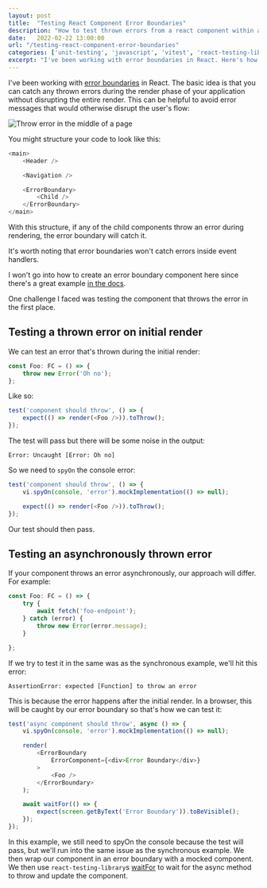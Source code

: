 ```yaml
---
layout: post
title:  "Testing React Component Error Boundaries"
description: "How to test thrown errors from a react component within an error boundary"
date:   2022-02-22 13:00:00
url: "/testing-react-component-error-boundaries"
categories: ['unit-testing', 'javascript', 'vitest', 'react-testing-library']
excerpt: "I've been working with error boundaries in React. Here's how to effectively test thrown errors by components wrapped in an error boundary using Vitest and React Testing Library."
---
```


I've been working with [error boundaries](https://reactjs.org/docs/error-boundaries.html) in React. The basic idea is that you can catch any thrown errors during the render phase of your application without disrupting the entire render. This can be helpful to avoid error messages that would otherwise disrupt the user's flow:

![Throw error in the middle of a page](/assets/img/blog/testing-react-component-error-boundary-browser.png)

You might structure your code to look like this:

```js
<main>
    <Header />

    <Navigation />

    <ErrorBoundary>
        <Child />
    </ErrorBoundary>
</main>
```

With this structure, if any of the child components throw an error during rendering, the error boundary will catch it.

It's worth noting that error boundaries won't catch errors inside event handlers.

I won't go into how to create an error boundary component here since there's a great example [in the docs](https://reactjs.org/docs/error-boundaries.html).

One challenge I faced was testing the component that throws the error in the first place.

## Testing a thrown error on initial render

We can test an error that's thrown during the initial render:

```js
const Foo: FC = () => {
	throw new Error('Oh no');
};
```

Like so:

```js
test('component should throw', () => {
    expect(() => render(<Foo />)).toThrow();
});
```

The test will pass but there will be some noise in the output:

```
Error: Uncaught [Error: Oh no]
```

So we need to `spyOn` the console error:

```js
test('component should throw', () => {
    vi.spyOn(console, 'error').mockImplementation(() => null);

    expect(() => render(<Foo />)).toThrow();
});
```

Our test should then pass.

## Testing an asynchronously thrown error

If your component throws an error asynchronously, our approach will differ. For example:

```js
const Foo: FC = () => {
	try {
        await fetch('foo-endpoint');
    } catch (error) {
        throw new Error(error.message);
    }

};
```

If we try to test it in the same was as the synchronous example, we'll hit this error:

```
AssertionError: expected [Function] to throw an error
```

This is because the error happens after the initial render. In a browser, this will be caught by our error boundary so that's how we can test it:

```js
test('async component should throw', async () => {
    vi.spyOn(console, 'error').mockImplementation(() => null);

    render(
        <ErrorBoundary
            ErrorComponent={<div>Error Boundary</div>}
        >
            <Foo />
        </ErrorBoundary>
    );

    await waitFor(() => {
        expect(screen.getByText('Error Boundary')).toBeVisible();
    });
});
```

In this example, we still need to spyOn the console because the test will pass, but we'll run into the same issue as the synchronous example. We then wrap our component in an error boundary with a mocked component. We then use `react-testing-library`s [waitFor](https://testing-library.com/docs/dom-testing-library/api-async/#waitfor) to wait for the async method to throw and update the component.